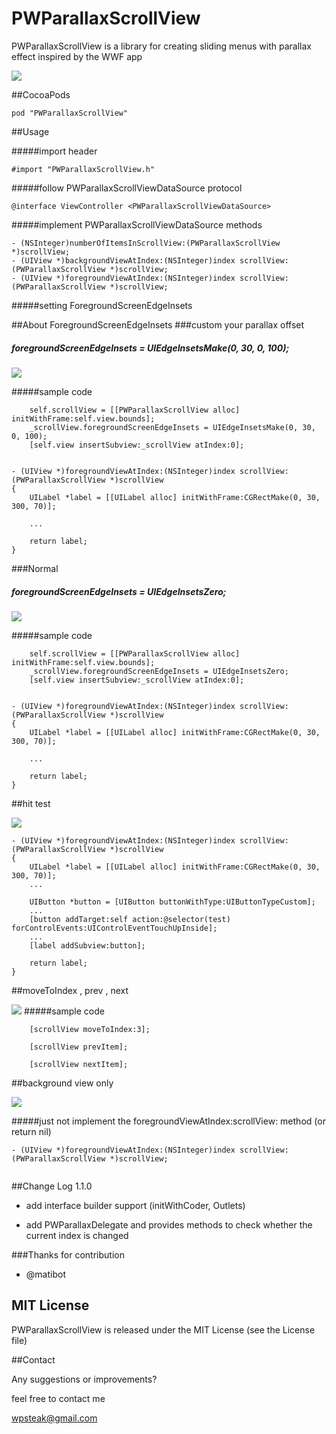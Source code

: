 PWParallaxScrollView
====================

PWParallaxScrollView is a library for creating sliding menus with parallax effect inspired by the WWF app

![](https://raw.githubusercontent.com/wpsteak/PWParallaxScrollView/master/gif/screenshot.gif)


##CocoaPods

 ```
pod "PWParallaxScrollView"
 ```


##Usage

#####import header

```
#import "PWParallaxScrollView.h"
```

#####follow PWParallaxScrollViewDataSource protocol

```
@interface ViewController <PWParallaxScrollViewDataSource>
```

#####implement PWParallaxScrollViewDataSource methods 

```
- (NSInteger)numberOfItemsInScrollView:(PWParallaxScrollView *)scrollView;
- (UIView *)backgroundViewAtIndex:(NSInteger)index scrollView:(PWParallaxScrollView *)scrollView;
- (UIView *)foregroundViewAtIndex:(NSInteger)index scrollView:(PWParallaxScrollView *)scrollView;

```
#####setting ForegroundScreenEdgeInsets



##About ForegroundScreenEdgeInsets
###custom your parallax offset

##### foregroundScreenEdgeInsets = UIEdgeInsetsMake(0, 30, 0, 100);

![](https://raw.githubusercontent.com/wpsteak/PWParallaxScrollView/master/gif/edgeinsets.gif)

#####sample code

```
    self.scrollView = [[PWParallaxScrollView alloc] initWithFrame:self.view.bounds];
    _scrollView.foregroundScreenEdgeInsets = UIEdgeInsetsMake(0, 30, 0, 100);
    [self.view insertSubview:_scrollView atIndex:0];
    
```
```
- (UIView *)foregroundViewAtIndex:(NSInteger)index scrollView:(PWParallaxScrollView *)scrollView
{
    UILabel *label = [[UILabel alloc] initWithFrame:CGRectMake(0, 30, 300, 70)];

	...
	    
    return label;
}
```
###Normal

##### foregroundScreenEdgeInsets = UIEdgeInsetsZero;

![](https://raw.githubusercontent.com/wpsteak/PWParallaxScrollView/master/gif/edgeinsets1.gif)

#####sample code

```
    self.scrollView = [[PWParallaxScrollView alloc] initWithFrame:self.view.bounds];
    _scrollView.foregroundScreenEdgeInsets = UIEdgeInsetsZero;
    [self.view insertSubview:_scrollView atIndex:0];
    
```
```
- (UIView *)foregroundViewAtIndex:(NSInteger)index scrollView:(PWParallaxScrollView *)scrollView
{
    UILabel *label = [[UILabel alloc] initWithFrame:CGRectMake(0, 30, 300, 70)];

	...
	    
    return label;
}
```

##hit test

![](https://raw.githubusercontent.com/wpsteak/PWParallaxScrollView/master/gif/screenshot1.gif)

```
- (UIView *)foregroundViewAtIndex:(NSInteger)index scrollView:(PWParallaxScrollView *)scrollView
{
    UILabel *label = [[UILabel alloc] initWithFrame:CGRectMake(0, 30, 300, 70)];
	...
    
    UIButton *button = [UIButton buttonWithType:UIButtonTypeCustom];
	...
    [button addTarget:self action:@selector(test) forControlEvents:UIControlEventTouchUpInside];
    ...
    [label addSubview:button];
    
    return label;
}
```

##moveToIndex , prev , next

![](https://raw.githubusercontent.com/wpsteak/PWParallaxScrollView/master/gif/screenshot3.gif)
#####sample code

```
    [scrollView moveToIndex:3];
```

```
    [scrollView prevItem];
```

```
    [scrollView nextItem];
```

##background view only

![](https://raw.githubusercontent.com/wpsteak/PWParallaxScrollView/master/gif/screenshot4.gif)

#####just not implement the foregroundViewAtIndex:scrollView: method (or return nil)

```
- (UIView *)foregroundViewAtIndex:(NSInteger)index scrollView:(PWParallaxScrollView *)scrollView;


```

##Change Log 1.1.0

- add interface builder support (initWithCoder, Outlets)

- add PWParallaxDelegate and provides methods to check whether the current index is changed

###Thanks for contribution

- @matibot

## MIT License

PWParallaxScrollView is released under the MIT License (see the License file)

##Contact

Any suggestions or improvements?

feel free to contact me

wpsteak@gmail.com
